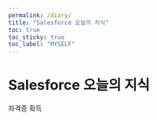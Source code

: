 ```yaml
---
permalink: /diary/
title: "Salesforce 오늘의 지식"
toc: true
toc_sticky: true
toc_label: "MYSELF"
---
```


# **Salesforce 오늘의 지식**

자격증 획득